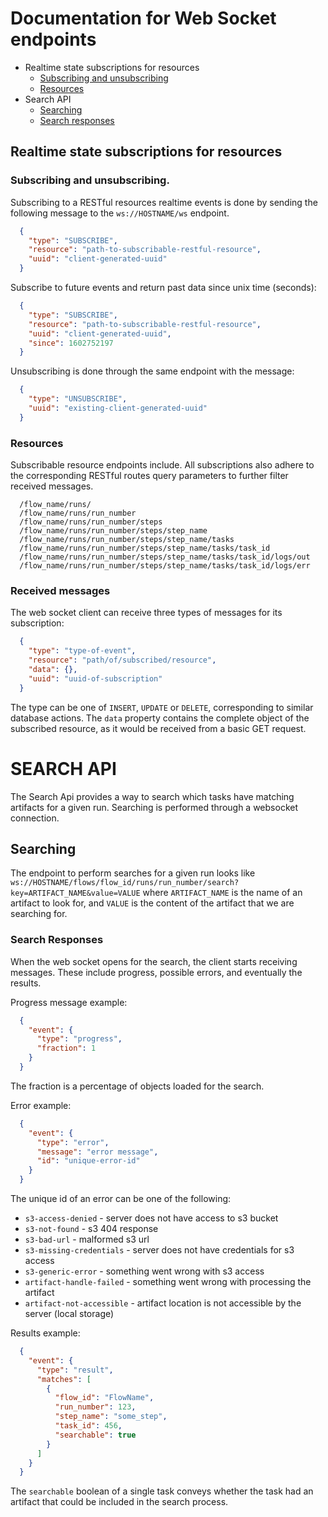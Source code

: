 # Documentation for Web Socket endpoints

- Realtime state subscriptions for resources
  - [Subscribing and unsubscribing](#subscribing-and-unsubscribing)
  - [Resources](#resources)
- Search API
  - [Searching](#searching)
  - [Search responses](#search-responses)

## Realtime state subscriptions for resources

### Subscribing and unsubscribing.
Subscribing to a RESTful resources realtime events is done by sending the following message to the
`ws://HOSTNAME/ws` endpoint.

```json
  {
    "type": "SUBSCRIBE", 
    "resource": "path-to-subscribable-restful-resource",
    "uuid": "client-generated-uuid"
  }
```

Subscribe to future events and return past data since unix time (seconds):
```json
  {
    "type": "SUBSCRIBE", 
    "resource": "path-to-subscribable-restful-resource",
    "uuid": "client-generated-uuid",
    "since": 1602752197
  }
```

Unsubscribing is done through the same endpoint with the message:
```json
  {
    "type": "UNSUBSCRIBE", 
    "uuid": "existing-client-generated-uuid"
  }
```

### Resources
Subscribable resource endpoints include. All subscriptions also adhere to the corresponding RESTful routes query parameters to further filter received messages.

```
  /flow_name/runs/
  /flow_name/runs/run_number
  /flow_name/runs/run_number/steps
  /flow_name/runs/run_number/steps/step_name
  /flow_name/runs/run_number/steps/step_name/tasks
  /flow_name/runs/run_number/steps/step_name/tasks/task_id
  /flow_name/runs/run_number/steps/step_name/tasks/task_id/logs/out
  /flow_name/runs/run_number/steps/step_name/tasks/task_id/logs/err
```

### Received messages
The web socket client can receive three types of messages for its subscription:

```json
  {
    "type": "type-of-event",
    "resource": "path/of/subscribed/resource",
    "data": {},
    "uuid": "uuid-of-subscription"
  }
```
The type can be one of `INSERT`, `UPDATE` or `DELETE`, corresponding to similar database actions.
The `data` property contains the complete object of the subscribed resource, as it would be received from a basic GET request.

# SEARCH API

The Search Api provides a way to search which tasks have matching artifacts for a given run. Searching is performed through a websocket connection.

## Searching
The endpoint to perform searches for a given run looks like
`ws://HOSTNAME/flows/flow_id/runs/run_number/search?key=ARTIFACT_NAME&value=VALUE`
where `ARTIFACT_NAME` is the name of an artifact to look for, and `VALUE` is the content of the artifact that we are searching for.

### Search Responses
When the web socket opens for the search, the client starts receiving messages. These include progress, possible errors, and eventually the results.

Progress message example:
```json
  {
    "event": {
      "type": "progress",
      "fraction": 1
    }
  }
```
The fraction is a percentage of objects loaded for the search.

Error example:
```json
  {
    "event": {
      "type": "error",
      "message": "error message",
      "id": "unique-error-id"
    }
  }
```
The unique id of an error can be one of the following:
- `s3-access-denied` - server does not have access to s3 bucket
- `s3-not-found` - s3 404 response
- `s3-bad-url` - malformed s3 url
- `s3-missing-credentials` - server does not have credentials for s3 access
- `s3-generic-error` - something went wrong with s3 access
- `artifact-handle-failed` - something went wrong with processing the artifact
- `artifact-not-accessible` - artifact location is not accessible by the server (local storage)

Results example:
```json
  {
    "event": {
      "type": "result",
      "matches": [
        {
          "flow_id": "FlowName",
          "run_number": 123,
          "step_name": "some_step",
          "task_id": 456,
          "searchable": true
        }
      ]
    }
  }
```
The `searchable` boolean of a single task conveys whether the task had an artifact that could be included in the search process.

